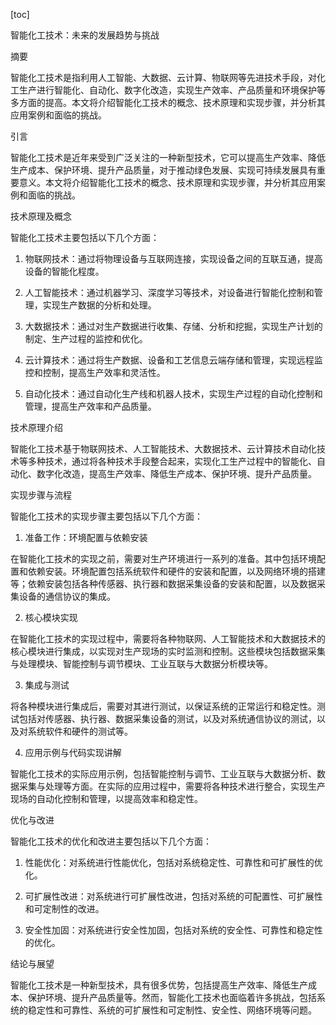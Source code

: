 
[toc]                    
                
                
智能化工技术：未来的发展趋势与挑战

摘要

智能化工技术是指利用人工智能、大数据、云计算、物联网等先进技术手段，对化工生产进行智能化、自动化、数字化改造，实现生产效率、产品质量和环境保护等多方面的提高。本文将介绍智能化工技术的概念、技术原理和实现步骤，并分析其应用案例和面临的挑战。

引言

智能化工技术是近年来受到广泛关注的一种新型技术，它可以提高生产效率、降低生产成本、保护环境、提升产品质量，对于推动绿色发展、实现可持续发展具有重要意义。本文将介绍智能化工技术的概念、技术原理和实现步骤，并分析其应用案例和面临的挑战。

技术原理及概念

智能化工技术主要包括以下几个方面：

1. 物联网技术：通过将物理设备与互联网连接，实现设备之间的互联互通，提高设备的智能化程度。

2. 人工智能技术：通过机器学习、深度学习等技术，对设备进行智能化控制和管理，实现生产数据的分析和处理。

3. 大数据技术：通过对生产数据进行收集、存储、分析和挖掘，实现生产计划的制定、生产过程的监控和优化。

4. 云计算技术：通过将生产数据、设备和工艺信息云端存储和管理，实现远程监控和控制，提高生产效率和灵活性。

5. 自动化技术：通过自动化生产线和机器人技术，实现生产过程的自动化控制和管理，提高生产效率和产品质量。

技术原理介绍

智能化工技术基于物联网技术、人工智能技术、大数据技术、云计算技术自动化技术等多种技术，通过将各种技术手段整合起来，实现化工生产过程中的智能化、自动化、数字化改造，提高生产效率、降低生产成本、保护环境、提升产品质量。

实现步骤与流程

智能化工技术的实现步骤主要包括以下几个方面：

1. 准备工作：环境配置与依赖安装

在智能化工技术的实现之前，需要对生产环境进行一系列的准备。其中包括环境配置和依赖安装。环境配置包括系统软件和硬件的安装和配置，以及网络环境的搭建等；依赖安装包括各种传感器、执行器和数据采集设备的安装和配置，以及数据采集设备的通信协议的集成。

2. 核心模块实现

在智能化工技术的实现过程中，需要将各种物联网、人工智能技术和大数据技术的核心模块进行集成，以实现对生产现场的实时监测和控制。这些模块包括数据采集与处理模块、智能控制与调节模块、工业互联与大数据分析模块等。

3. 集成与测试

将各种模块进行集成后，需要对其进行测试，以保证系统的正常运行和稳定性。测试包括对传感器、执行器、数据采集设备的测试，以及对系统通信协议的测试，以及对系统软件和硬件的测试等。

4. 应用示例与代码实现讲解

智能化工技术的实际应用示例，包括智能控制与调节、工业互联与大数据分析、数据采集与处理等方面。在实际的应用过程中，需要将各种技术进行整合，实现生产现场的自动化控制和管理，以提高效率和稳定性。

优化与改进

智能化工技术的优化和改进主要包括以下几个方面：

1. 性能优化：对系统进行性能优化，包括对系统稳定性、可靠性和可扩展性的优化。

2. 可扩展性改进：对系统进行可扩展性改进，包括对系统的可配置性、可扩展性和可定制性的改进。

3. 安全性加固：对系统进行安全性加固，包括对系统的安全性、可靠性和稳定性的优化。

结论与展望

智能化工技术是一种新型技术，具有很多优势，包括提高生产效率、降低生产成本、保护环境、提升产品质量等。然而，智能化工技术也面临着许多挑战，包括系统的稳定性和可靠性、系统的可扩展性和可定制性、安全性、网络环境等问题。

